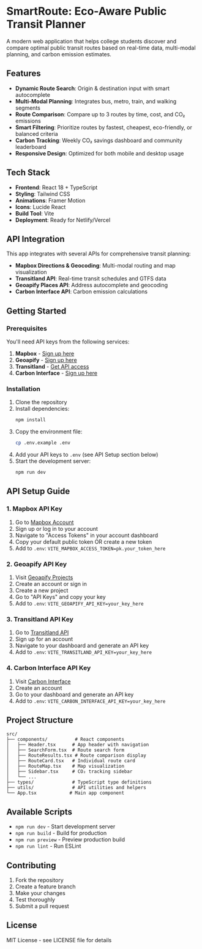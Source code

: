 # SmartRoute: Eco-Aware Public Transit Planner

A modern web application that helps college students discover and compare optimal public transit routes based on real-time data, multi-modal planning, and carbon emission estimates.

## Features

- **Dynamic Route Search**: Origin & destination input with smart autocomplete
- **Multi-Modal Planning**: Integrates bus, metro, train, and walking segments
- **Route Comparison**: Compare up to 3 routes by time, cost, and CO₂ emissions
- **Smart Filtering**: Prioritize routes by fastest, cheapest, eco-friendly, or balanced criteria
- **Carbon Tracking**: Weekly CO₂ savings dashboard and community leaderboard
- **Responsive Design**: Optimized for both mobile and desktop usage

## Tech Stack

- **Frontend**: React 18 + TypeScript
- **Styling**: Tailwind CSS
- **Animations**: Framer Motion
- **Icons**: Lucide React
- **Build Tool**: Vite
- **Deployment**: Ready for Netlify/Vercel

## API Integration

This app integrates with several APIs for comprehensive transit planning:

- **Mapbox Directions & Geocoding**: Multi-modal routing and map visualization
- **Transitland API**: Real-time transit schedules and GTFS data
- **Geoapify Places API**: Address autocomplete and geocoding
- **Carbon Interface API**: Carbon emission calculations

## Getting Started

### Prerequisites

You'll need API keys from the following services:

1. **Mapbox** - [Sign up here](https://account.mapbox.com/auth/signin/)
2. **Geoapify** - [Sign up here](https://myprojects.geoapify.com/)
3. **Transitland** - [Get API access](https://www.transit.land/api/v2/)
4. **Carbon Interface** - [Sign up here](https://www.carboninterface.com/)

### Installation

1. Clone the repository
2. Install dependencies:
   ```bash
   npm install
   ```
3. Copy the environment file:
   ```bash
   cp .env.example .env
   ```
4. Add your API keys to `.env` (see API Setup section below)
5. Start the development server:
   ```bash
   npm run dev
   ```

## API Setup Guide

### 1. Mapbox API Key

1. Go to [Mapbox Account](https://account.mapbox.com/auth/signin/)
2. Sign up or log in to your account
3. Navigate to "Access Tokens" in your account dashboard
4. Copy your default public token OR create a new token
5. Add to `.env`: `VITE_MAPBOX_ACCESS_TOKEN=pk.your_token_here`

### 2. Geoapify API Key

1. Visit [Geoapify Projects](https://myprojects.geoapify.com/)
2. Create an account or sign in
3. Create a new project
4. Go to "API Keys" and copy your key
5. Add to `.env`: `VITE_GEOAPIFY_API_KEY=your_key_here`

### 3. Transitland API Key

1. Go to [Transitland API](https://www.transit.land/api/v2/)
2. Sign up for an account
3. Navigate to your dashboard and generate an API key
4. Add to `.env`: `VITE_TRANSITLAND_API_KEY=your_key_here`

### 4. Carbon Interface API Key

1. Visit [Carbon Interface](https://www.carboninterface.com/)
2. Create an account
3. Go to your dashboard and generate an API key
4. Add to `.env`: `VITE_CARBON_INTERFACE_API_KEY=your_key_here`

## Project Structure

```
src/
├── components/          # React components
│   ├── Header.tsx      # App header with navigation
│   ├── SearchForm.tsx  # Route search form
│   ├── RouteResults.tsx # Route comparison display
│   ├── RouteCard.tsx   # Individual route card
│   ├── RouteMap.tsx    # Map visualization
│   ├── Sidebar.tsx     # CO₂ tracking sidebar
│   └── ...
├── types/              # TypeScript type definitions
├── utils/              # API utilities and helpers
└── App.tsx            # Main app component
```

## Available Scripts

- `npm run dev` - Start development server
- `npm run build` - Build for production
- `npm run preview` - Preview production build
- `npm run lint` - Run ESLint

## Contributing

1. Fork the repository
2. Create a feature branch
3. Make your changes
4. Test thoroughly
5. Submit a pull request

## License

MIT License - see LICENSE file for details